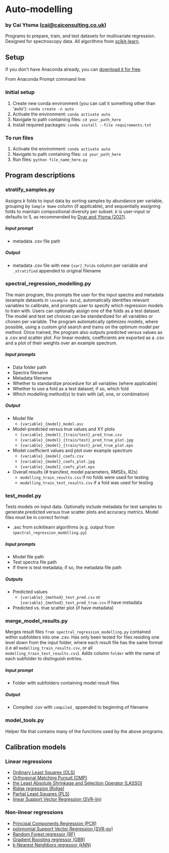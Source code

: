 # Auto-modelling
### by Cai Ytsma (cai@caiconsulting.co.uk)
Programs to prepare, train, and test datasets for multivariate regression. Designed for spectroscopy data. All algorithms from [scikit-learn](https://scikit-learn.org/stable/index.html).

## Setup
If you don't have Anaconda already, you can [download it for free](anaconda.com).

From Anaconda Prompt command line:
### Initial setup
1. Create new conda environment (you can call it something other than 'auto'): `conda create -n auto`
2. Activate the environment:	`conda activate auto`
3. Navigate to path containing files: `cd your_path_here`
4. Install required packages: `conda install --file requirements.txt`

### To run files
1. Activate the environment: `conda activate auto`
2. Navigate to path containing files: `cd your_path_here`
3. Run files: `python file_name_here.py`

## Program descriptions
### stratify_samples.py
Assigns *k* folds to input data by sorting samples by abundance per variable, grouping by `Sample Name` column (if applicable), and sequentially assigning folds to maintain compositional diversity per subset. *k* is user-input or defaults to 5, as recommended by [Dyar and Ytsma (2021)](https://doi.org/10.1016/j.sab.2021.106073).
##### Input prompt
- metadata .csv file path
##### Output
- metadata .csv file with new `{var}_Folds` column per variable and `_stratified` appended to original filename

### spectral_regression_modelling.py
The main program, this prompts the user for the input spectra and metadata (example datasets in `\example data`), automatically identifies relevant variables to calibrate, and prompts user to specify which regression models to train with. Users can optionally assign one of the folds as a test dataset. The model and test set choices can be standardized for all variables or chosen per variable. The program automatically optimizes models, where possible, using a custom grid search and trains on the optimum model per method.  Once trained, the program also outputs predicted versus values as a .csv and scatter plot. For linear models, coefficients are exported as a .csv and a plot of their weights over an example spectrum.
##### Input prompts
- Data folder path
- Spectra filename
- Metadata filename
- Whether to standardize procedure for all variables (where applicable)
- Whether to use a fold as a test dataset; if so, which fold
- Which modelling method(s) to train with (all, one, or combination)
##### Output
- Model file
    - `{variable}_{model}_model.asc`
- Model-predicted versus true values and XY plots 
    - `{variable}_{model}_{train/test}_pred_true.csv`
    - `{variable}_{model}_{train/test}_pred_true_plot.jpg`
    - `{variable}_{model}_{train/test}_pred_true_plot.eps`
- Model coefficient values and plot over example spectrum
     - `{variable}_{model}_coefs.csv`
     - `{variable}_{model}_coefs_plot.jpg`
     - `{variable}_{model}_coefs_plot.eps`
- Overall results (# train/test, model parameters, RMSEs, R2s)
     - `modelling_train_results.csv` if no folds were used for testing
     - `modelling_train_test_results.csv` if a fold was used for testing

### test_model.py
Tests models on input data. Optionally include metadata for test samples to generate predicted versus true scatter plots and accuracy metrics. Model files must be in correct format:
  - .asc from scikitlearn algorithms (e.g. output from `spectral_regression_modelling.py`)

##### Input prompts
  - Model file path
  - Test spectra file path
  - If there is test metadata; if so, the metadata file path

##### Outputs
  - Predicted values
    - `{variable}_{method}_test_pred.csv` or `{variable}_{method}_test_pred_true.csv` if have metadata
  - Predicted vs. true scatter plot (if have metadata)

### merge_model_results.py
Merges result files `from spectral_regression_modelling.py` contained within subfolders into one .csv. Has only been tested for files residing one level down from the input folder, where each result file has the same format (i.e all `modelling_train_results.csv`, or all `modelling_train_test_results.csv`). Adds column `folder` with the name of each subfolder to distinguish entries.
##### Input prompt
- Folder with subfolders containing model result files
##### Output
- Compiled .csv with `compiled_` appended to beginning of filename

### model_tools.py
Helper file that contains many of the functions used by the above programs.

## Calibration models
### Linear regressions
- [Ordinary Least Squares (OLS)](https://scikit-learn.org/stable/modules/generated/sklearn.linear_model.LinearRegression.html)
- [Orthogonal Matching Pursuit (OMP)](https://scikit-learn.org/stable/modules/generated/sklearn.linear_model.OrthogonalMatchingPursuit.html)
- [the Least Absolute Shrinkage and Selection Operator (LASSO)](https://scikit-learn.org/stable/modules/generated/sklearn.linear_model.Lasso.html)
- [Ridge regression (Ridge)](https://scikit-learn.org/stable/modules/generated/sklearn.linear_model.Ridge.html)
- [Partial Least Squares (PLS)](https://scikit-learn.org/stable/modules/generated/sklearn.cross_decomposition.PLSRegression.html)
- [linear Support Vector Regression (SVR-lin)](https://scikit-learn.org/stable/modules/generated/sklearn.svm.SVR.html)

### Non-linear regressions
- [Principal Components Regression (PCR)](https://scikit-learn.org/stable/auto_examples/cross_decomposition/plot_pcr_vs_pls.html)
- [polynomial Support Vector Regression (SVR-py)](https://scikit-learn.org/stable/modules/generated/sklearn.svm.SVR.html)
- [Random Forest regressor (RF)](https://scikit-learn.org/stable/modules/generated/sklearn.ensemble.RandomForestRegressor.html)
- [Gradient Boosting regressor (GBR)](https://scikit-learn.org/stable/modules/generated/sklearn.ensemble.GradientBoostingRegressor.html)
- [k-Nearest Neighbors regressor (kNN)](https://scikit-learn.org/stable/modules/generated/sklearn.neighbors.KNeighborsRegressor.html)
